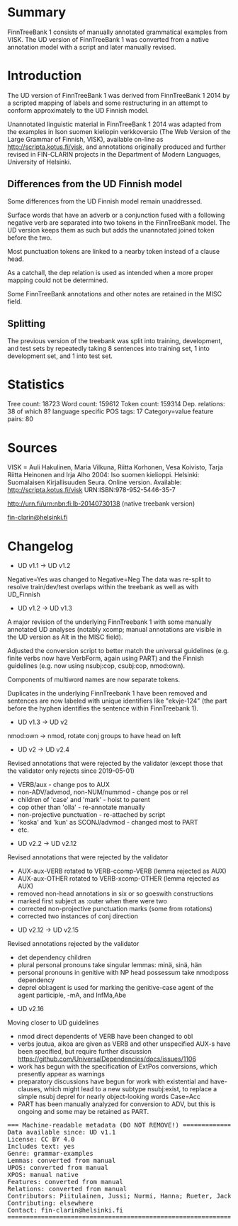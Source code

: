 # Summary

FinnTreeBank 1 consists of manually annotated grammatical examples
from VISK. The UD version of FinnTreeBank 1 was converted from a
native annotation model with a script and later manually revised.

# Introduction

The UD version of FinnTreeBank 1 was derived from FinnTreeBank 1 2014
by a scripted mapping of labels and some restructuring in an attempt
to conform approximately to the UD Finnish model.

Unannotated linguistic material in FinnTreeBank 1 2014 was adapted
from the examples in Ison suomen kieliopin verkkoversio (The Web
Version of the Large Grammar of Finnish, VISK), available on-line as
<http://scripta.kotus.fi/visk>, and annotations originally produced
and further revised in FIN-CLARIN projects in the Department of Modern
Languages, University of Helsinki.


## Differences from the UD Finnish model

Some differences from the UD Finnish model remain unaddressed.

Surface words that have an adverb or a conjunction fused with a
following negative verb are separated into two tokens in the
FinnTreeBank model. The UD version keeps them as such but adds the
unannotated joined token before the two.

Most punctuation tokens are linked to a nearby token instead of a
clause head.

As a catchall, the dep relation is used as intended when a more proper
mapping could not be determined.

Some FinnTreeBank annotations and other notes are retained in the MISC
field.


## Splitting

The previous version of the treebank was split into training,
development, and test sets by repeatedly taking 8 sentences into
training set, 1 into development set, and 1 into test set.


# Statistics

Tree count:  18723
Word count:  159612
Token count: 159314
Dep. relations: 38 of which 8? language specific
POS tags: 17
Category=value feature pairs: 80


# Sources

VISK = Auli Hakulinen, Maria Vilkuna, Riitta Korhonen, Vesa Koivisto,
Tarja Riitta Heinonen and Irja Alho 2004: Iso suomen
kielioppi. Helsinki: Suomalaisen Kirjallisuuden Seura. Online version.
Available: http://scripta.kotus.fi/visk URN:ISBN:978-952-5446-35-7

<http://urn.fi/urn:nbn:fi:lb-20140730138> (native treebank version)

fin-clarin@helsinki.fi

# Changelog

* UD v1.1 -> UD v1.2

Negative=Yes was changed to Negative=Neg
The data was re-split to resolve train/dev/test overlaps within the treebank as well as with UD_Finnish

* UD v1.2 -> UD v1.3

A major revision of the underlying FinnTreebank 1 with some manually
annotated UD analyses (notably xcomp; manual annotations are visible
in the UD version as Alt in the MISC field).

Adjusted the conversion script to better match the universal
guidelines (e.g. finite verbs now have VerbForm, again using PART) and
the Finnish guidelines (e.g. now using nsubj:cop, csubj:cop,
nmod:own).

Components of multiword names are now separate tokens.

Duplicates in the underlying FinnTreebank 1 have been removed and
sentences are now labeled with unique identifiers like "ekvje-124"
(the part before the hyphen identifies the sentence within
FinnTreebank 1).

* UD v1.3 -> UD v2

nmod:own -> nmod, rotate conj groups to have head on left

* UD v2 -> UD v2.4

Revised annotations that were rejected by the validator
(except those that the validator only rejects since 2019-05-01)
- VERB/aux - change pos to AUX
- non-ADV/advmod, non-NUM/nummod - change pos or rel
- children of 'case' and 'mark' - hoist to parent
- cop other than 'olla' - re-annotate manually
- non-projective punctuation - re-attached by script
- 'koska' and 'kun' as SCONJ/advmod - changed most to PART
- etc.

* UD v2.2 -> UD v2.12

Revised annotations that were rejected by the validator
- AUX-aux-VERB rotated to VERB-ccomp-VERB (lemma rejected as AUX)
- AUX-aux-OTHER rotated to VERB-xcomp-OTHER (lemma rejected as AUX)
- removed non-head annotations in six or so goeswith constructions
- marked first subject as :outer when there were two
- corrected non-projective punctuation marks (some from rotations)
- corrected two instances of conj direction

* UD v2.12 -> UD v2.15

Revised annotations rejected by the validator
- det dependency children 
- plural personal pronouns take singular lemmas: minä, sinä, hän
- personal pronouns in genitive with NP head possessum take nmod:poss dependency
- deprel obl:agent is used for marking the genitive-case agent of the agent participle, -mA, and InfMa,Abe

* UD v2.16

Moving closer to UD guidelines
- nmod direct dependents of VERB have been changed to obl
- verbs joutua, aikoa are given as VERB and other unspecified AUX-s have been specified, but require further discussion <https://github.com/UniversalDependencies/docs/issues/1106>
- work has begun with the specification of ExtPos conversions, which presently appear as warnings
- preparatory discussions have begun for work with existential and have-clauses, which might lead to a new subtype nsubj:exist, to replace a simple nsubj deprel for nearly object-looking words Case=Acc
- PART has been manually analyzed for conversion to ADV, but this is ongoing and some may be retained as PART.

<pre>
=== Machine-readable metadata (DO NOT REMOVE!) ================================
Data available since: UD v1.1
License: CC BY 4.0
Includes text: yes
Genre: grammar-examples
Lemmas: converted from manual
UPOS: converted from manual
XPOS: manual native
Features: converted from manual
Relations: converted from manual
Contributors: Piitulainen, Jussi; Nurmi, Hanna; Rueter, Jack
Contributing: elsewhere
Contact: fin-clarin@helsinki.fi
===============================================================================
</pre>
